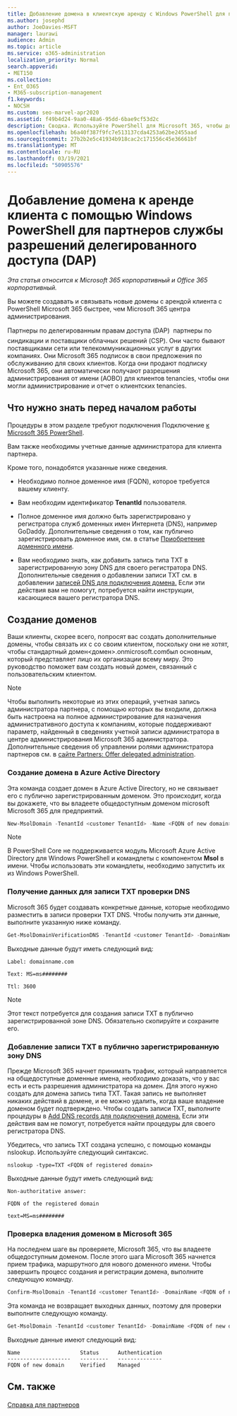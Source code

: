 ```yaml
---
title: Добавление домена в клиентскую аренду с Windows PowerShell для партнеров DAP
ms.author: josephd
author: JoeDavies-MSFT
manager: laurawi
audience: Admin
ms.topic: article
ms.service: o365-administration
localization_priority: Normal
search.appverid:
- MET150
ms.collection:
- Ent_O365
- M365-subscription-management
f1.keywords:
- NOCSH
ms.custom: seo-marvel-apr2020
ms.assetid: f49b4d24-9aa0-48a6-95dd-6bae9cf53d2c
description: Сводка. Используйте PowerShell для Microsoft 365, чтобы добавить альтернативное доменное имя существующему клиенту.
ms.openlocfilehash: b6a40f387f9fc7e513137cda4253a62be2455aad
ms.sourcegitcommit: 27b2b2e5c41934b918cac2c171556c45e36661bf
ms.translationtype: MT
ms.contentlocale: ru-RU
ms.lasthandoff: 03/19/2021
ms.locfileid: "50905576"
---
```

# <a name="add-a-domain-to-a-client-tenancy-with-windows-powershell-for-delegated-access-permission-dap-partners"></a>Добавление домена к аренде клиента с помощью Windows PowerShell для партнеров службы разрешений делегированного доступа (DAP)

*Эта статья относится к Microsoft 365 корпоративный и Office 365 корпоративный.*

Вы можете создавать и связывать новые домены с арендой клиента с PowerShell Microsoft 365 быстрее, чем Microsoft 365 центра администрирования.
  
Партнеры по делегированным правам доступа (DAP)  партнеры по синдикации и поставщики облачных решений (CSP). Они часто бывают поставщиками сети или телекоммуникационных услуг в других компаниях. Они Microsoft 365 подписок в свои предложения по обслуживанию для своих клиентов. Когда они продают подписку Microsoft 365, они автоматически получают разрешения администрирования от имени (AOBO) для клиентов tenancies, чтобы они могли администрирование и отчет о клиентских tenancies.
## <a name="what-do-you-need-to-know-before-you-begin"></a>Что нужно знать перед началом работы

Процедуры в этом разделе требуют подключения Подключение [к Microsoft 365 PowerShell](connect-to-microsoft-365-powershell.md).
  
Вам также необходимы учетные данные администратора для клиента партнера.
  
Кроме того, понадобятся указанные ниже сведения.
  
- Необходимо полное доменное имя (FQDN), которое  требуется вашему клиенту.
    
- Вам необходим идентификатор **TenantId** пользователя.
    
- Полное доменное имя должно быть зарегистрировано у регистратора служб доменных имен Интернета (DNS), например GoDaddy. Дополнительные сведения о том, как публично зарегистрировать доменное имя, см. в статье [Приобретение доменного имени](../admin/get-help-with-domains/buy-a-domain-name.md).
    
- Вам необходимо знать, как добавить запись типа TXT в зарегистрированную зону DNS для своего регистратора DNS. Дополнительные сведения о добавлении записи TXT см. в добавлении [записей DNS для подключения домена.](../admin/get-help-with-domains/create-dns-records-at-any-dns-hosting-provider.md) Если эти действия вам не помогут, потребуется найти инструкции, касающиеся вашего регистратора DNS.
    
## <a name="create-domains"></a>Создание доменов

 Ваши клиенты, скорее всего, попросят вас создать дополнительные домены, чтобы связать их с со своим клиентом, поскольку они не хотят, чтобы стандартный домен<домен>.onmicrosoft.comбыл основным, который представляет лицо их организации всему миру. Это руководство поможет вам создать новый домен, связанный с пользовательским клиентом.
  
> [!NOTE]
> Чтобы выполнить некоторые из этих операций, учетная запись администратора партнера,  с помощью которых вы входили, должна быть настроена на полное администрирование для назначения административного доступа к компаниям, которые поддерживают параметр, найденный в сведениях учетной записи администратора в центре администрирования Microsoft 365 администратора.  Дополнительные сведения об управлении ролями администратора партнеров см. в [сайте Partners: Offer delegated administration](https://go.microsoft.com/fwlink/p/?LinkId=532435). 
  
### <a name="create-the-domain-in-azure-active-directory"></a>Создание домена в Azure Active Directory

Эта команда создает домен в Azure Active Directory, но не связывает его с публично зарегистрированным доменом. Это происходит, когда вы докажете, что вы владеете общедоступным доменом microsoft Microsoft 365 для предприятий.
  
```powershell
New-MsolDomain -TenantId <customer TenantId> -Name <FQDN of new domain>
```

>[!Note]
>В PowerShell Core не поддерживается модуль Microsoft Azure Active Directory для Windows PowerShell и командлеты с компонентом **Msol** в имени. Чтобы использовать эти командлеты, необходимо запустить их из Windows PowerShell.
>

### <a name="get-the-data-for-the-dns-txt-verification-record"></a>Получение данных для записи TXT проверки DNS

 Microsoft 365 будет создавать конкретные данные, которые необходимо разместить в записи проверки TXT DNS. Чтобы получить эти данные, выполните указанную ниже команду.
  
```powershell
Get-MsolDomainVerificationDNS -TenantId <customer TenantId> -DomainName <FQDN of new domain> -Mode DnsTxtRecord
```

Выходные данные будут иметь следующий вид:
  
 `Label: domainname.com`
  
 `Text: MS=ms########`
  
 `Ttl: 3600`
  
> [!NOTE]
> Этот текст потребуется для создания записи TXT в публично зарегистрированной зоне DNS. Обязательно скопируйте и сохраните его. 
  
### <a name="add-a-txt-record-to-the-publically-registered-dns-zone"></a>Добавление записи TXT в публично зарегистрированную зону DNS

Прежде Microsoft 365 начнет принимать трафик, который направляется на общедоступные доменные имена, необходимо доказать, что у вас есть и есть разрешения администратора на домен. Для этого нужно создать для домена запись типа TXT. Такая запись не выполняет никаких действий в домене, и ее можно удалить, когда ваше владение доменом будет подтверждено. Чтобы создать записи TXT, выполните процедуры в [Add DNS records для подключения домена.](../admin/get-help-with-domains/create-dns-records-at-any-dns-hosting-provider.md) Если эти действия вам не помогут, потребуется найти процедуры для своего регистратора DNS.
  
Убедитесь, что запись TXT создана успешно, с помощью команды nslookup. Используйте следующий синтаксис.
  
```console
nslookup -type=TXT <FQDN of registered domain>
```

Выходные данные будут иметь следующий вид:
  
 `Non-authoritative answer:`
  
 `FQDN of the registered domain`
  
 `text=MS=ms########`
  
### <a name="validate-domain-ownership-in-microsoft-365"></a>Проверка владения доменом в Microsoft 365

На последнем шаге вы проверяете, Microsoft 365, что вы владеете общедоступным доменом. После этого шага Microsoft 365 начнется прием трафика, маршрутного для нового доменного имени. Чтобы завершить процесс создания и регистрации домена, выполните следующую команду. 
  
```powershell
Confirm-MsolDomain -TenantId <customer TenantId> -DomainName <FQDN of new domain>
```

Эта команда не возвращает выходных данных, поэтому для проверки выполните следующую команду.
  
```powershell
Get-MsolDomain -TenantId <customer TenantId> -DomainName <FQDN of new domain>
```

Выходные данные имеют следующий вид:

```console
Name                   Status      Authentication
--------------------   ---------   --------------
FQDN of new domain     Verified    Managed
```

   
## <a name="see-also"></a>См. также

#### 

[Справка для партнеров](https://go.microsoft.com/fwlink/p/?LinkID=533477)
